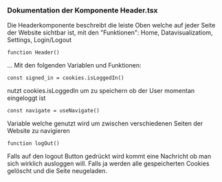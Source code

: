 ### Dokumentation der Komponente Header.tsx

Die Headerkomponente beschreibt die leiste Oben welche auf jeder
Seite der Website sichtbar ist, mit den "Funktionen": Home, Datavisualizatiom, Settings, Login/Logout

```function Header()```

... Mit den folgenden Variablen und Funktionen:

```const signed_in = cookies.isLoggedIn()```

nutzt cookies.isLoggedIn um zu speichern ob der User momentan eingeloggt ist

```const navigate = useNavigate()```

Variable welche genutzt wird um zwischen verschiedenen Seiten der Website zu navigieren

```function logOut()```

Falls auf den logout Button gedrückt wird kommt eine Nachricht ob man sich wirklich ausloggen will. Falls ja werden
alle gespeicherten Cookies gelöscht und die Seite neugeladen.